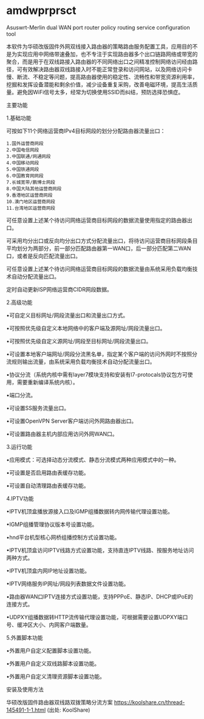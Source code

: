 # amdwprprsct
Asuswrt-Merlin dual WAN port router policy routing service configuration tool

本软件为华硕改版固件外网双线接入路由器的策略路由服务配置工具，应用目的不是为实现应用中网络带速叠加，也不专注于实现路由器多个出口链路网络或带宽的聚合，而是用于在双线路接入路由器的不同网络出口之间精准控制网络访问经由路径，可有效解决路由器双线路接入时不能正常登录和访问网站，以及网络访问卡慢、断流、不稳定等问题，提高路由器使用的稳定性、流畅性和带宽资源利用率，挖掘和发挥设备潜能和剩余价值，减少设备重复采购，改善电磁环境，提高生活质量。避免因WiFi信号太多，经常为切换使用SSID而纠结，预防选择恐惧症。

主要功能

1.基础功能

  可按如下11个网络运营商IPv4目标网段的划分分配路由器流量出口：
  
    1.国外运营商网段
    2.中国电信网段
    3.中国联通/网通网段
    4.中国移动网段
    5.中国铁通网段
    6.中国教育网网段
    7.长城宽带/鹏博士网段
    8.中国大陆其他运营商网段
    9.香港地区运营商网段
    10.澳门地区运营商网段
    11.台湾地区运营商网段
    
  可任意设置上述某个待访问网络运营商目标网段的数据流量使用指定的路由器出口。
  
  可采用均分出口或反向均分出口方式分配流量出口，将待访问运营商目标网段条目平均划分为两部分，前一部分匹配路由器第一WAN口，后一部分匹配第二WAN口，或者是反向匹配流量出口。
  
  可任意设置上述某个待访问网络运营商目标网段的数据流量由系统采用负载均衡技术自动分配流量出口。
  
  定时自动更新ISP网络运营商CIDR网段数据。

2.高级功能

  •可自定义目标网址/网段流量出口和流量出口方式。
  
  •可按照优先级自定义本地网络中的客户端及源网址/网段流量出口。
  
  •可按照优先级自定义源网址/网段至目标网址/网段流量出口。
  
  •可设置本地客户端网址/网段分流黑名单，指定某个客户端的访问外网时不按照分流规则输出流量，由系统采用负载均衡技术自动分配流量出口。
  
  •协议分流（系统内核中需有layer7模块支持和安装有l7-protocals协议包方可使用，需要重新编译系统内核）。
  
  •端口分流。
  
  •可设置SS服务流量出口。
  
  •可设置OpenVPN Server客户端访问外网路由器出口。
  
  •可设置路由器主机内部应用访问外网WAN口。

3.运行功能

  •应用模式：可选择动态分流模式、静态分流模式两种应用模式中的一种。
  
  •可设置是否启用路由表缓存功能。
  
  •可设置自动清理路由表缓存功能。

4.IPTV功能

  •IPTV机顶盒播放源接入口及IGMP组播数据转内网传输代理设置功能。
  
  •IGMP组播管理协议版本号设置功能。
  
  •hnd平台机型核心网桥组播控制方式设置功能。
  
  •IPTV机顶盒访问IPTV线路方式设置功能，支持直连IPTV线路、按服务地址访问两种方式。
  
  •IPTV机顶盒内网IP地址设置功能。
  
  •IPTV网络服务IP网址/网段列表数据文件设置功能。
  
  •路由器WAN口IPTV连接方式设置功能，支持PPPoE、静态IP、DHCP或IPoE的连接方式。
  
  •UDPXY组播数据转HTTP流传输代理设置功能，可根据需要设置UDPXY端口号、缓冲区大小、内网客户端数量。

5.外置脚本功能

  •外置用户自定义配置脚本设置功能。
  
  •外置用户自定义双线路脚本设置功能。
  
  •外置用户自定义清理资源脚本设置功能。

安装及使用方法

  华硕改版固件路由器双线路双拨策略分流方案
  https://koolshare.cn/thread-145491-1-1.html
  (出处: KoolShare)
